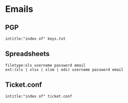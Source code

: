 # Emails

## PGP

```
intitle:"index of" keys.txt
```

## Spreadsheets

```
filetype:xls username password email
ext:(xls | xlsx | xlsm | ods) username password email
```

## Ticket.conf

```
intitle:"index of" ticket.conf
```